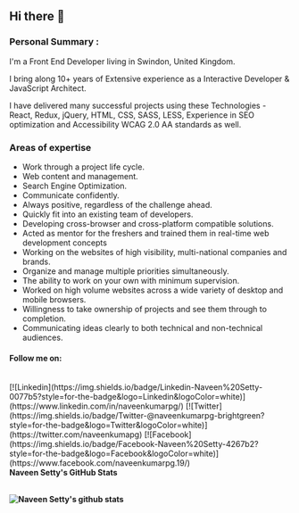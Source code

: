 ## Hi there 👋

### Personal Summary :

I'm a Front End Developer living in Swindon, United Kingdom.

I bring along 10+ years of Extensive experience as a Interactive Developer & JavaScript Architect.

I have delivered many successful projects using these Technologies - React, Redux, jQuery, HTML, CSS, SASS, LESS, Experience in SEO optimization and Accessibility WCAG 2.0 AA standards as well.

### Areas of expertise
 
* Work through a project life cycle.
* Web content and management.
* Search Engine Optimization.
* Communicate confidently.
* Always positive, regardless of the challenge ahead.
* Quickly fit into an existing team of developers.
* Developing cross-browser and cross-platform compatible solutions.
* Acted as mentor for the freshers and trained them in real-time web development concepts
* Working on the websites of high visibility, multi-national companies and brands.
* Organize and manage multiple priorities simultaneously.
* The ability to work on your own with minimum supervision.
* Worked on high volume websites across a wide variety of desktop and mobile browsers.
* Willingness to take ownership of projects and see them through to completion.
* Communicating ideas clearly to both technical and non-technical audiences.	

#### Follow me on:
<br/>
[![Linkedin](https://img.shields.io/badge/Linkedin-Naveen%20Setty-0077b5?style=for-the-badge&logo=Linkedin&logoColor=white)](https://www.linkedin.com/in/naveenkumarpg/) [![Twitter](https://img.shields.io/badge/Twitter-@naveenkumarpg-brightgreen?style=for-the-badge&logo=Twitter&logoColor=white)](https://twitter.com/naveenkumapg)  [![Facebook](https://img.shields.io/badge/Facebook-Naveen%20Setty-4267b2?style=for-the-badge&logo=Facebook&logoColor=white)](https://www.facebook.com/naveenkumarpg.19/)

<br/>

<summary>
    <b>Naveen Setty's GitHub Stats<b>
</summary>
<br>

![Naveen Setty's github stats](https://github-readme-stats.vercel.app/api?username=naveenkumarpg&show_icons=true)


